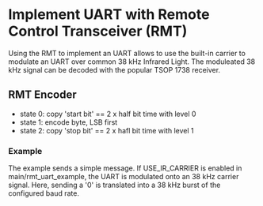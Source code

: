 # Implement UART with Remote Control Transceiver (RMT)

Using the RMT to implement an UART allows to use the built-in carrier to modulate an UART over 
common 38 kHz Infrared Light. The moduleated 38 kHz signal can be decoded with the popular TSOP 1738 receiver.

## RMT Encoder
  - state 0: copy 'start bit' == 2 x half bit time with level 0
  - state 1: encode byte, LSB first
  - state 2: copy 'stop bit' == 2 x hafl bit time with level 1

### Example
The example sends a simple message. If USE_IR_CARRIER is enabled in main/rmt_uart_example, the UART is
modulated onto an 38 kHz carrier signal. Here, sending a '0' is translated into a 38 kHz burst of the 
configured baud rate.

